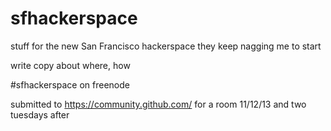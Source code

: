 sfhackerspace
=============

stuff for the new San Francisco hackerspace they keep nagging me to start

write copy about where, how

#sfhackerspace on freenode

submitted to https://community.github.com/ for a room 11/12/13 and two tuesdays after
